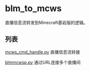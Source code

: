 # blm_to_mcws

直播信息流转发到Minecraft基岩版的逻辑。

## 列表

[mcws_cmd_handle.py](mcws_cmd_handle.md) 直播信息流转接

[blmmcwsp.py](blmmcwsp.md) 通过URL连接多个直播间
